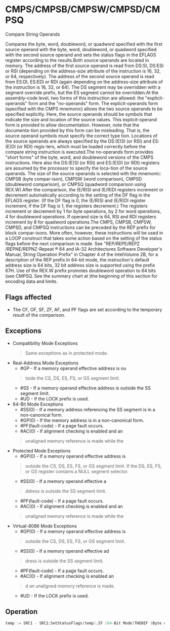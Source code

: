 # CMPS/CMPSB/CMPSW/CMPSD/CMPSQ

Compare String Operands

Compares the byte, word, doubleword, or quadword specified with the first source operand with the byte, word, doubleword, or quadword specified with the second source operand and sets the status flags in the EFLAGS register according to the results.Both source operands are located in memory.
The address of the first source operand is read from DS:SI, DS:ESI or RSI (depending on the address-size attribute of the instruction is 16, 32, or 64, respectively).
The address of the second source operand is read from ES:DI, ES:EDI or RDI (again depending on the address-size attribute of the instruction is 16, 32, or 64).
The DS segment may be overridden with a segment override prefix, but the ES segment cannot be overridden.At the assembly-code level, two forms of this instruction are allowed: the "explicit-operands" form and the "no-operands" form.
The explicit-operands form (specified with the CMPS mnemonic) allows the two source operands to be specified explicitly.
Here, the source operands should be symbols that indicate the size and location of the source values.
This explicit-operand form is provided to allow documentation.
However, note that the documenta-tion provided by this form can be misleading.
That is, the source operand symbols must specify the correct type tion.
Locations of the source operands are always specified by the DS:(E)SI (or RSI) and ES:(E)DI (or RDI) regis-ters, which must be loaded correctly before the compare string instruction is executed.The no-operands form provides "short forms" of the byte, word, and doubleword versions of the CMPS instructions.
Here also the DS:(E)SI (or RSI) and ES:(E)DI (or RDI) registers are assumed by the processor to specify the loca-tion of the source operands.
The size of the source operands is selected with the mnemonic: CMPSB (byte compar-ison), CMPSW (word comparison), CMPSD (doubleword comparison), or CMPSQ (quadword comparison using REX.W).After the comparison, the (E/R)SI and (E/R)DI registers increment or decrement automatically according to the setting of the DF flag in the EFLAGS register.
(If the DF flag is 0, the (E/R)SI and (E/R)DI register increment; if the DF flag is 1, the registers decrement.) The registers increment or decrement by 1 for byte operations, by 2 for word operations, 4 for doubleword operations.
If operand size is 64, RSI and RDI registers increment by 8 for quadword operations.The CMPS, CMPSB, CMPSW, CMPSD, and CMPSQ instructions can be preceded by the REP prefix for block compar-isons.
More often, however, these instructions will be used in a LOOP construct that takes some action based on the setting of the status flags before the next comparison is made.
See "REP/REPE/REPZ /REPNE/REPNZ-Repeat ® 64 and IA-32 Architectures Software Developer's Manual, String Operation Prefix" in Chapter 4 of the IntelVolume 2B, for a description of the REP prefix.In 64-bit mode, the instruction's default address size is 64 bits, 32 bit address size is supported using the prefix 67H.
Use of the REX.W prefix promotes doubleword operation to 64 bits (see CMPSQ.
See the summary chart at )the beginning of this section for encoding data and limits.

## Flags affected

- The CF, OF, SF, ZF, AF, and PF flags are set according to the temporary result of the comparison.

## Exceptions

- Compatibility Mode Exceptions
  > Same exceptions as in protected mode.
- Real-Address Mode Exceptions
  - #GP - If a memory operand effective address is ou
  > tside the CS, DS, ES, FS, or GS segment limit.
  - #SS - If a memory operand effective address is outside the SS segment limit.
  - #UD - If the LOCK prefix is used.
- 64-Bit Mode Exceptions
  - #SS(0) - If a memory address referencing the SS segment is in a non-canonical form.
  - #GP(0) - If the memory address is in a non-canonical form.
  - #PF(fault-code) - If a page fault occurs.
  - #AC(0) - If alignment checking is enabled and an
  > unaligned memory reference is made while the 
- Protected Mode Exceptions
  - #GP(0) - If a memory operand effective address is
  > outside the CS, DS, ES, FS, or GS segment limit.
  > If the DS, ES, FS, or GS register contains a NULL segment selector.
  - #SS(0) - If a memory operand effective a
  > ddress is outside the SS segment limit.
  - #PF(fault-code) - If a page fault occurs.
  - #AC(0) - If alignment checking is enabled and an
  > unaligned memory reference is made while the 
- Virtual-8086 Mode Exceptions
  - #GP(0) - If a memory operand effective address is
  > outside the CS, DS, ES, FS, or GS segment limit.
  - #SS(0) - If a memory operand effective ad
  > dress is outside the SS segment limit.
  - #PF(fault-code) - If a page fault occurs.
  - #AC(0) - If alignment checking is enabled an
  > d an unaligned memory reference is made.
  - #UD - If the LOCK prefix is used.

## Operation

```C
temp := SRC1 - SRC2;SetStatusFlags(temp);IF (64-Bit Mode)THENIF (Byte comparison)= THEN IF DF 0THEN (R|E)SI := (R|E)SI + 1; (R|E)DI := (R|E)DI + 1; ELSE (R|E)SI := (R|E)SI - 1; (R|E)DI := (R|E)DI - 1; FI;ELSE IF (Word comparison)= 0THEN IF DF THEN (R|E)SI := (R|E)SI + 2; (R|E)DI := (R|E)DI + 2; ELSE (R|E)SI := (R|E)SI - 2; (R|E)DI := (R|E)DI - 2; FI;ELSE IF (Doubleword comparison)= 0THEN IF DF THEN (R|E)SI := (R|E)SI + 4; (R|E)DI := (R|E)DI + 4; ELSE (R|E)SI := (R|E)SI - 4; ELSE (* Quadword comparison *)=THEN IF DF  0(R|E)SI := (R|E)SI + 8; (R|E)DI := (R|E)DI + 8; ELSE (R|E)SI := (R|E)SI - 8; (R|E)DI := (R|E)DI - 8; FI;FI;ELSE (* Non-64-bit Mode *)IF (byte comparison)= 0THEN IF DF THEN (E)SI := (E)SI + 1; (E)DI := (E)DI + 1; ELSE (E)SI := (E)SI - 1; (E)DI := (E)DI - 1; FI;ELSE IF (Word comparison) = 0THEN IF DF(E)SI := (E)SI + 2; (E)DI := (E)DI + 2; ELSE (E)SI := (E)SI - 2; (E)DI := (E)DI - 2; FI;ELSE (* Doubleword comparison *)= 0THEN IF DF (E)SI := (E)SI + 4; (E)DI := (E)DI + 4; ELSE (E)SI := (E)SI - 4; (E)DI := (E)DI - 4; FI;FI;FI;
```

